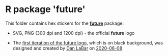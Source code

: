 # R package 'future'

This folder contains hex stickers for the **[future]** package:

* SVG, PNG (300 dpi and 1200 dpi) - the official **future** logo

* The [first iteration of the future logo](https://github.com/HenrikBengtsson/hex-stickers/tree/598c6b9a6b7f446cb1e94d83f38f907b1b8b95fa), which is on black background, was designed and created by [Dan LaBar](https://github.com/dlksmc) on [2020-06-08](https://twitter.com/embiggenData/status/1137417848345767936)


[future]: https://cran.r-project.org/package=future
